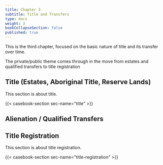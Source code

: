 ```yaml
---
title: Chapter 3
subtitle: Title and Transfers
type: docs
weight: 3
bookCollapseSection: false
published: true
---
```


This is the third chapter, focused on the basic nature of title and its transfer over time.

The private/public theme comes through in the move from estates and qualified transfers to title registration

## Title (Estates, Aboriginal Title, Reserve Lands)

This section is about title.

{{< casebook-section sec-name="title" >}}

## Alienation / Qualified Transfers

## Title Registration

This section is about title registration.

{{< casebook-section sec-name="title-registration" >}}